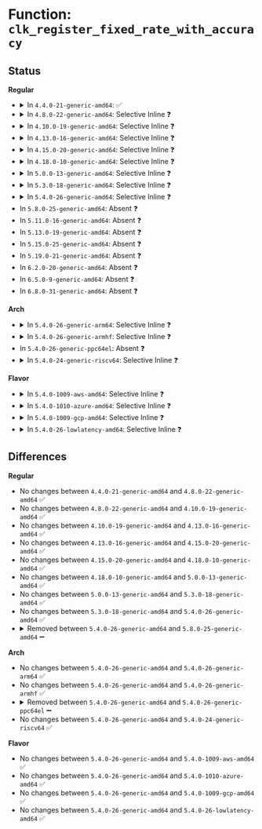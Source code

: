 # Function: <code>clk_register_fixed_rate_with_accuracy</code>

## Status
<b>Regular</b>
<ul>
<li>
<details>
<summary>In <code>4.4.0-21-generic-amd64</code>: ✅</summary>

```c
struct clk * clk_register_fixed_rate_with_accuracy(struct device * dev, const char * name, const char * parent_name, long unsigned int flags, long unsigned int fixed_rate, long unsigned int fixed_accuracy)
```

```json
{
  "name": "clk_register_fixed_rate_with_accuracy",
  "collision_type": "Unique Global",
  "inline_type": "No",
  "funcs": [
    {
      "addr": 18446744071586093792,
      "name": "clk_register_fixed_rate_with_accuracy",
      "external": true,
      "loc": "drivers/clk/clk-fixed-rate.c:59",
      "file": "drivers/clk/clk-fixed-rate.c",
      "inline": "seen, unknown",
      "caller_inline": [],
      "caller_func": [
        "drivers/clk/clk-fixed-rate.c:clk_register_fixed_rate"
      ]
    }
  ],
  "symbols": [
    {
      "addr": 18446744071586093792,
      "name": "clk_register_fixed_rate_with_accuracy",
      "section": ".text",
      "bind": "STB_GLOBAL",
      "size": 234
    }
  ]
}
```
</details>
</li>
<li>
<details>
<summary>In <code>4.8.0-22-generic-amd64</code>: Selective Inline ❓</summary>

```c
struct clk * clk_register_fixed_rate_with_accuracy(struct device * dev, const char * name, const char * parent_name, long unsigned int flags, long unsigned int fixed_rate, long unsigned int fixed_accuracy)
```

```json
{
  "name": "clk_register_fixed_rate_with_accuracy",
  "collision_type": "Unique Global",
  "inline_type": "Selective",
  "funcs": [
    {
      "addr": 18446744071586505430,
      "name": "clk_register_fixed_rate_with_accuracy",
      "external": true,
      "loc": "drivers/clk/clk-fixed-rate.c:94",
      "file": "drivers/clk/clk-fixed-rate.c",
      "inline": "not declared, inlined",
      "caller_inline": [
        "drivers/clk/clk-fixed-rate.c:clk_register_fixed_rate"
      ],
      "caller_func": []
    }
  ],
  "symbols": [
    {
      "addr": 18446744071586505392,
      "name": "clk_register_fixed_rate_with_accuracy",
      "section": ".text",
      "bind": "STB_GLOBAL",
      "size": 28
    }
  ]
}
```
</details>
</li>
<li>
<details>
<summary>In <code>4.10.0-19-generic-amd64</code>: Selective Inline ❓</summary>

```c
struct clk * clk_register_fixed_rate_with_accuracy(struct device * dev, const char * name, const char * parent_name, long unsigned int flags, long unsigned int fixed_rate, long unsigned int fixed_accuracy)
```

```json
{
  "name": "clk_register_fixed_rate_with_accuracy",
  "collision_type": "Unique Global",
  "inline_type": "Selective",
  "funcs": [
    {
      "addr": 18446744071584312134,
      "name": "clk_register_fixed_rate_with_accuracy",
      "external": true,
      "loc": "drivers/clk/clk-fixed-rate.c:95",
      "file": "drivers/clk/clk-fixed-rate.c",
      "inline": "not declared, inlined",
      "caller_inline": [
        "drivers/clk/clk-fixed-rate.c:clk_register_fixed_rate"
      ],
      "caller_func": []
    }
  ],
  "symbols": [
    {
      "addr": 18446744071584312096,
      "name": "clk_register_fixed_rate_with_accuracy",
      "section": ".text",
      "bind": "STB_GLOBAL",
      "size": 28
    }
  ]
}
```
</details>
</li>
<li>
<details>
<summary>In <code>4.13.0-16-generic-amd64</code>: Selective Inline ❓</summary>

```c
struct clk * clk_register_fixed_rate_with_accuracy(struct device * dev, const char * name, const char * parent_name, long unsigned int flags, long unsigned int fixed_rate, long unsigned int fixed_accuracy)
```

```json
{
  "name": "clk_register_fixed_rate_with_accuracy",
  "collision_type": "Unique Global",
  "inline_type": "Selective",
  "funcs": [
    {
      "addr": 18446744071584390790,
      "name": "clk_register_fixed_rate_with_accuracy",
      "external": true,
      "loc": "drivers/clk/clk-fixed-rate.c:95",
      "file": "drivers/clk/clk-fixed-rate.c",
      "inline": "not declared, inlined",
      "caller_inline": [
        "drivers/clk/clk-fixed-rate.c:clk_register_fixed_rate"
      ],
      "caller_func": []
    }
  ],
  "symbols": [
    {
      "addr": 18446744071584390752,
      "name": "clk_register_fixed_rate_with_accuracy",
      "section": ".text",
      "bind": "STB_GLOBAL",
      "size": 28
    }
  ]
}
```
</details>
</li>
<li>
<details>
<summary>In <code>4.15.0-20-generic-amd64</code>: Selective Inline ❓</summary>

```c
struct clk * clk_register_fixed_rate_with_accuracy(struct device * dev, const char * name, const char * parent_name, long unsigned int flags, long unsigned int fixed_rate, long unsigned int fixed_accuracy)
```

```json
{
  "name": "clk_register_fixed_rate_with_accuracy",
  "collision_type": "Unique Global",
  "inline_type": "Selective",
  "funcs": [
    {
      "addr": 18446744071584797702,
      "name": "clk_register_fixed_rate_with_accuracy",
      "external": true,
      "loc": "drivers/clk/clk-fixed-rate.c:95",
      "file": "drivers/clk/clk-fixed-rate.c",
      "inline": "not declared, inlined",
      "caller_inline": [
        "drivers/clk/clk-fixed-rate.c:clk_register_fixed_rate"
      ],
      "caller_func": []
    }
  ],
  "symbols": [
    {
      "addr": 18446744071584797664,
      "name": "clk_register_fixed_rate_with_accuracy",
      "section": ".text",
      "bind": "STB_GLOBAL",
      "size": 28
    }
  ]
}
```
</details>
</li>
<li>
<details>
<summary>In <code>4.18.0-10-generic-amd64</code>: Selective Inline ❓</summary>

```c
struct clk * clk_register_fixed_rate_with_accuracy(struct device * dev, const char * name, const char * parent_name, long unsigned int flags, long unsigned int fixed_rate, long unsigned int fixed_accuracy)
```

```json
{
  "name": "clk_register_fixed_rate_with_accuracy",
  "collision_type": "Unique Global",
  "inline_type": "Selective",
  "funcs": [
    {
      "addr": 18446744071585027477,
      "name": "clk_register_fixed_rate_with_accuracy",
      "external": true,
      "loc": "drivers/clk/clk-fixed-rate.c:95",
      "file": "drivers/clk/clk-fixed-rate.c",
      "inline": "not declared, inlined",
      "caller_inline": [
        "drivers/clk/clk-fixed-rate.c:clk_register_fixed_rate"
      ],
      "caller_func": []
    }
  ],
  "symbols": [
    {
      "addr": 18446744071585027440,
      "name": "clk_register_fixed_rate_with_accuracy",
      "section": ".text",
      "bind": "STB_GLOBAL",
      "size": 28
    }
  ]
}
```
</details>
</li>
<li>
<details>
<summary>In <code>5.0.0-13-generic-amd64</code>: Selective Inline ❓</summary>

```c
struct clk * clk_register_fixed_rate_with_accuracy(struct device * dev, const char * name, const char * parent_name, long unsigned int flags, long unsigned int fixed_rate, long unsigned int fixed_accuracy)
```

```json
{
  "name": "clk_register_fixed_rate_with_accuracy",
  "collision_type": "Unique Global",
  "inline_type": "Selective",
  "funcs": [
    {
      "addr": 18446744071585134885,
      "name": "clk_register_fixed_rate_with_accuracy",
      "external": true,
      "loc": "drivers/clk/clk-fixed-rate.c:92",
      "file": "drivers/clk/clk-fixed-rate.c",
      "inline": "not declared, inlined",
      "caller_inline": [
        "drivers/clk/clk-fixed-rate.c:clk_register_fixed_rate"
      ],
      "caller_func": []
    }
  ],
  "symbols": [
    {
      "addr": 18446744071585134848,
      "name": "clk_register_fixed_rate_with_accuracy",
      "section": ".text",
      "bind": "STB_GLOBAL",
      "size": 28
    }
  ]
}
```
</details>
</li>
<li>
<details>
<summary>In <code>5.3.0-18-generic-amd64</code>: Selective Inline ❓</summary>

```c
struct clk * clk_register_fixed_rate_with_accuracy(struct device * dev, const char * name, const char * parent_name, long unsigned int flags, long unsigned int fixed_rate, long unsigned int fixed_accuracy)
```

```json
{
  "name": "clk_register_fixed_rate_with_accuracy",
  "collision_type": "Unique Global",
  "inline_type": "Selective",
  "funcs": [
    {
      "addr": 18446744071585341669,
      "name": "clk_register_fixed_rate_with_accuracy",
      "external": true,
      "loc": "drivers/clk/clk-fixed-rate.c:92",
      "file": "drivers/clk/clk-fixed-rate.c",
      "inline": "not declared, inlined",
      "caller_inline": [
        "drivers/clk/clk-fixed-rate.c:clk_register_fixed_rate"
      ],
      "caller_func": []
    }
  ],
  "symbols": [
    {
      "addr": 18446744071585341632,
      "name": "clk_register_fixed_rate_with_accuracy",
      "section": ".text",
      "bind": "STB_GLOBAL",
      "size": 28
    }
  ]
}
```
</details>
</li>
<li>
<details>
<summary>In <code>5.4.0-26-generic-amd64</code>: Selective Inline ❓</summary>

```c
struct clk * clk_register_fixed_rate_with_accuracy(struct device * dev, const char * name, const char * parent_name, long unsigned int flags, long unsigned int fixed_rate, long unsigned int fixed_accuracy)
```

```json
{
  "name": "clk_register_fixed_rate_with_accuracy",
  "collision_type": "Unique Global",
  "inline_type": "Selective",
  "funcs": [
    {
      "addr": 18446744071585480213,
      "name": "clk_register_fixed_rate_with_accuracy",
      "external": true,
      "loc": "drivers/clk/clk-fixed-rate.c:92",
      "file": "drivers/clk/clk-fixed-rate.c",
      "inline": "not declared, inlined",
      "caller_inline": [
        "drivers/clk/clk-fixed-rate.c:clk_register_fixed_rate"
      ],
      "caller_func": []
    }
  ],
  "symbols": [
    {
      "addr": 18446744071585480176,
      "name": "clk_register_fixed_rate_with_accuracy",
      "section": ".text",
      "bind": "STB_GLOBAL",
      "size": 28
    }
  ]
}
```
</details>
</li>
<li>
In <code>5.8.0-25-generic-amd64</code>: Absent ❓
</li>
<li>
In <code>5.11.0-16-generic-amd64</code>: Absent ❓
</li>
<li>
In <code>5.13.0-19-generic-amd64</code>: Absent ❓
</li>
<li>
In <code>5.15.0-25-generic-amd64</code>: Absent ❓
</li>
<li>
In <code>5.19.0-21-generic-amd64</code>: Absent ❓
</li>
<li>
In <code>6.2.0-20-generic-amd64</code>: Absent ❓
</li>
<li>
In <code>6.5.0-9-generic-amd64</code>: Absent ❓
</li>
<li>
In <code>6.8.0-31-generic-amd64</code>: Absent ❓
</li>
</ul>
<b>Arch</b>
<ul>
<li>
<details>
<summary>In <code>5.4.0-26-generic-arm64</code>: Selective Inline ❓</summary>

```c
struct clk * clk_register_fixed_rate_with_accuracy(struct device * dev, const char * name, const char * parent_name, long unsigned int flags, long unsigned int fixed_rate, long unsigned int fixed_accuracy)
```

```json
{
  "name": "clk_register_fixed_rate_with_accuracy",
  "collision_type": "Unique Global",
  "inline_type": "Selective",
  "funcs": [
    {
      "addr": 18446603336497779476,
      "name": "clk_register_fixed_rate_with_accuracy",
      "external": true,
      "loc": "drivers/clk/clk-fixed-rate.c:92",
      "file": "drivers/clk/clk-fixed-rate.c",
      "inline": "not declared, inlined",
      "caller_inline": [
        "drivers/clk/clk-fixed-rate.c:_of_fixed_clk_setup",
        "drivers/clk/clk-fixed-rate.c:clk_register_fixed_rate"
      ],
      "caller_func": []
    }
  ],
  "symbols": [
    {
      "addr": 18446603336497778984,
      "name": "clk_register_fixed_rate_with_accuracy",
      "section": ".text",
      "bind": "STB_GLOBAL",
      "size": 112
    }
  ]
}
```
</details>
</li>
<li>
<details>
<summary>In <code>5.4.0-26-generic-armhf</code>: Selective Inline ❓</summary>

```c
struct clk * clk_register_fixed_rate_with_accuracy(struct device * dev, const char * name, const char * parent_name, long unsigned int flags, long unsigned int fixed_rate, long unsigned int fixed_accuracy)
```

```json
{
  "name": "clk_register_fixed_rate_with_accuracy",
  "collision_type": "Unique Global",
  "inline_type": "Selective",
  "funcs": [
    {
      "addr": 3230599728,
      "name": "clk_register_fixed_rate_with_accuracy",
      "external": true,
      "loc": "drivers/clk/clk-fixed-rate.c:92",
      "file": "drivers/clk/clk-fixed-rate.c",
      "inline": "not declared, inlined",
      "caller_inline": [
        "drivers/clk/clk-fixed-rate.c:_of_fixed_clk_setup",
        "drivers/clk/clk-fixed-rate.c:clk_register_fixed_rate"
      ],
      "caller_func": []
    }
  ],
  "symbols": [
    {
      "addr": 3230599368,
      "name": "clk_register_fixed_rate_with_accuracy",
      "section": ".text",
      "bind": "STB_GLOBAL",
      "size": 60
    }
  ]
}
```
</details>
</li>
<li>
In <code>5.4.0-26-generic-ppc64el</code>: Absent ❓
</li>
<li>
<details>
<summary>In <code>5.4.0-24-generic-riscv64</code>: Selective Inline ❓</summary>

```c
struct clk * clk_register_fixed_rate_with_accuracy(struct device * dev, const char * name, const char * parent_name, long unsigned int flags, long unsigned int fixed_rate, long unsigned int fixed_accuracy)
```

```json
{
  "name": "clk_register_fixed_rate_with_accuracy",
  "collision_type": "Unique Global",
  "inline_type": "Selective",
  "funcs": [
    {
      "addr": 18446743936275916710,
      "name": "clk_register_fixed_rate_with_accuracy",
      "external": true,
      "loc": "drivers/clk/clk-fixed-rate.c:92",
      "file": "drivers/clk/clk-fixed-rate.c",
      "inline": "not declared, inlined",
      "caller_inline": [
        "drivers/clk/clk-fixed-rate.c:_of_fixed_clk_setup",
        "drivers/clk/clk-fixed-rate.c:clk_register_fixed_rate"
      ],
      "caller_func": []
    }
  ],
  "symbols": [
    {
      "addr": 18446743936275916300,
      "name": "clk_register_fixed_rate_with_accuracy",
      "section": ".text",
      "bind": "STB_GLOBAL",
      "size": 90
    }
  ]
}
```
</details>
</li>
</ul>
<b>Flavor</b>
<ul>
<li>
<details>
<summary>In <code>5.4.0-1009-aws-amd64</code>: Selective Inline ❓</summary>

```c
struct clk * clk_register_fixed_rate_with_accuracy(struct device * dev, const char * name, const char * parent_name, long unsigned int flags, long unsigned int fixed_rate, long unsigned int fixed_accuracy)
```

```json
{
  "name": "clk_register_fixed_rate_with_accuracy",
  "collision_type": "Unique Global",
  "inline_type": "Selective",
  "funcs": [
    {
      "addr": 18446744071585242741,
      "name": "clk_register_fixed_rate_with_accuracy",
      "external": true,
      "loc": "drivers/clk/clk-fixed-rate.c:92",
      "file": "drivers/clk/clk-fixed-rate.c",
      "inline": "not declared, inlined",
      "caller_inline": [
        "drivers/clk/clk-fixed-rate.c:clk_register_fixed_rate"
      ],
      "caller_func": []
    }
  ],
  "symbols": [
    {
      "addr": 18446744071585242704,
      "name": "clk_register_fixed_rate_with_accuracy",
      "section": ".text",
      "bind": "STB_GLOBAL",
      "size": 28
    }
  ]
}
```
</details>
</li>
<li>
<details>
<summary>In <code>5.4.0-1010-azure-amd64</code>: Selective Inline ❓</summary>

```c
struct clk * clk_register_fixed_rate_with_accuracy(struct device * dev, const char * name, const char * parent_name, long unsigned int flags, long unsigned int fixed_rate, long unsigned int fixed_accuracy)
```

```json
{
  "name": "clk_register_fixed_rate_with_accuracy",
  "collision_type": "Unique Global",
  "inline_type": "Selective",
  "funcs": [
    {
      "addr": 18446744071585194917,
      "name": "clk_register_fixed_rate_with_accuracy",
      "external": true,
      "loc": "drivers/clk/clk-fixed-rate.c:92",
      "file": "drivers/clk/clk-fixed-rate.c",
      "inline": "not declared, inlined",
      "caller_inline": [
        "drivers/clk/clk-fixed-rate.c:clk_register_fixed_rate"
      ],
      "caller_func": []
    }
  ],
  "symbols": [
    {
      "addr": 18446744071585194880,
      "name": "clk_register_fixed_rate_with_accuracy",
      "section": ".text",
      "bind": "STB_GLOBAL",
      "size": 28
    }
  ]
}
```
</details>
</li>
<li>
<details>
<summary>In <code>5.4.0-1009-gcp-amd64</code>: Selective Inline ❓</summary>

```c
struct clk * clk_register_fixed_rate_with_accuracy(struct device * dev, const char * name, const char * parent_name, long unsigned int flags, long unsigned int fixed_rate, long unsigned int fixed_accuracy)
```

```json
{
  "name": "clk_register_fixed_rate_with_accuracy",
  "collision_type": "Unique Global",
  "inline_type": "Selective",
  "funcs": [
    {
      "addr": 18446744071585430613,
      "name": "clk_register_fixed_rate_with_accuracy",
      "external": true,
      "loc": "drivers/clk/clk-fixed-rate.c:92",
      "file": "drivers/clk/clk-fixed-rate.c",
      "inline": "not declared, inlined",
      "caller_inline": [
        "drivers/clk/clk-fixed-rate.c:clk_register_fixed_rate"
      ],
      "caller_func": []
    }
  ],
  "symbols": [
    {
      "addr": 18446744071585430576,
      "name": "clk_register_fixed_rate_with_accuracy",
      "section": ".text",
      "bind": "STB_GLOBAL",
      "size": 28
    }
  ]
}
```
</details>
</li>
<li>
<details>
<summary>In <code>5.4.0-26-lowlatency-amd64</code>: Selective Inline ❓</summary>

```c
struct clk * clk_register_fixed_rate_with_accuracy(struct device * dev, const char * name, const char * parent_name, long unsigned int flags, long unsigned int fixed_rate, long unsigned int fixed_accuracy)
```

```json
{
  "name": "clk_register_fixed_rate_with_accuracy",
  "collision_type": "Unique Global",
  "inline_type": "Selective",
  "funcs": [
    {
      "addr": 18446744071585538533,
      "name": "clk_register_fixed_rate_with_accuracy",
      "external": true,
      "loc": "drivers/clk/clk-fixed-rate.c:92",
      "file": "drivers/clk/clk-fixed-rate.c",
      "inline": "not declared, inlined",
      "caller_inline": [
        "drivers/clk/clk-fixed-rate.c:clk_register_fixed_rate"
      ],
      "caller_func": []
    }
  ],
  "symbols": [
    {
      "addr": 18446744071585538496,
      "name": "clk_register_fixed_rate_with_accuracy",
      "section": ".text",
      "bind": "STB_GLOBAL",
      "size": 28
    }
  ]
}
```
</details>
</li>
</ul>

## Differences
<b>Regular</b>
<ul>
<li>
No changes between <code>4.4.0-21-generic-amd64</code> and <code>4.8.0-22-generic-amd64</code> ✅
</li>
<li>
No changes between <code>4.8.0-22-generic-amd64</code> and <code>4.10.0-19-generic-amd64</code> ✅
</li>
<li>
No changes between <code>4.10.0-19-generic-amd64</code> and <code>4.13.0-16-generic-amd64</code> ✅
</li>
<li>
No changes between <code>4.13.0-16-generic-amd64</code> and <code>4.15.0-20-generic-amd64</code> ✅
</li>
<li>
No changes between <code>4.15.0-20-generic-amd64</code> and <code>4.18.0-10-generic-amd64</code> ✅
</li>
<li>
No changes between <code>4.18.0-10-generic-amd64</code> and <code>5.0.0-13-generic-amd64</code> ✅
</li>
<li>
No changes between <code>5.0.0-13-generic-amd64</code> and <code>5.3.0-18-generic-amd64</code> ✅
</li>
<li>
No changes between <code>5.3.0-18-generic-amd64</code> and <code>5.4.0-26-generic-amd64</code> ✅
</li>
<li>
<details>
<summary>Removed between <code>5.4.0-26-generic-amd64</code> and <code>5.8.0-25-generic-amd64</code> ➖</summary>

```c
struct clk * clk_register_fixed_rate_with_accuracy(struct device * dev, const char * name, const char * parent_name, long unsigned int flags, long unsigned int fixed_rate, long unsigned int fixed_accuracy)
```
</details>
</li>
</ul>
<b>Arch</b>
<ul>
<li>
No changes between <code>5.4.0-26-generic-amd64</code> and <code>5.4.0-26-generic-arm64</code> ✅
</li>
<li>
No changes between <code>5.4.0-26-generic-amd64</code> and <code>5.4.0-26-generic-armhf</code> ✅
</li>
<li>
<details>
<summary>Removed between <code>5.4.0-26-generic-amd64</code> and <code>5.4.0-26-generic-ppc64el</code> ➖</summary>

```c
struct clk * clk_register_fixed_rate_with_accuracy(struct device * dev, const char * name, const char * parent_name, long unsigned int flags, long unsigned int fixed_rate, long unsigned int fixed_accuracy)
```
</details>
</li>
<li>
No changes between <code>5.4.0-26-generic-amd64</code> and <code>5.4.0-24-generic-riscv64</code> ✅
</li>
</ul>
<b>Flavor</b>
<ul>
<li>
No changes between <code>5.4.0-26-generic-amd64</code> and <code>5.4.0-1009-aws-amd64</code> ✅
</li>
<li>
No changes between <code>5.4.0-26-generic-amd64</code> and <code>5.4.0-1010-azure-amd64</code> ✅
</li>
<li>
No changes between <code>5.4.0-26-generic-amd64</code> and <code>5.4.0-1009-gcp-amd64</code> ✅
</li>
<li>
No changes between <code>5.4.0-26-generic-amd64</code> and <code>5.4.0-26-lowlatency-amd64</code> ✅
</li>
</ul>
